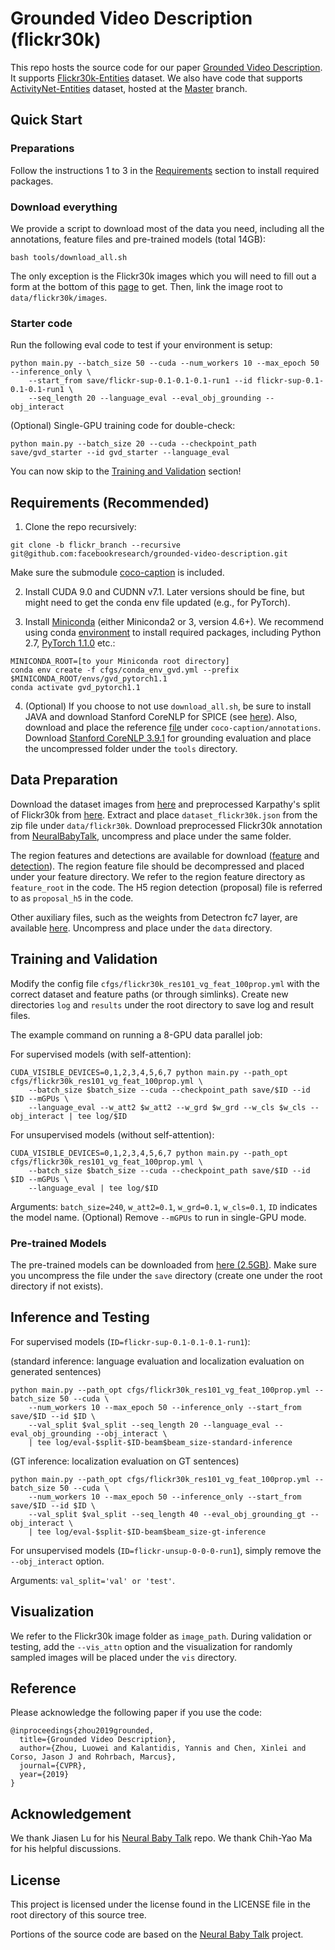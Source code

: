 # Grounded Video Description (flickr30k)
This repo hosts the source code for our paper [Grounded Video Description](https://arxiv.org/pdf/1812.06587.pdf). It supports [Flickr30k-Entities](https://github.com/BryanPlummer/flickr30k_entities) dataset. We also have code that supports [ActivityNet-Entities](https://github.com/facebookresearch/ActivityNet-Entities) dataset, hosted at the [Master](https://github.com/facebookresearch/grounded-video-description) branch.


## Quick Start
### Preparations
Follow the instructions 1 to 3 in the [Requirements](#req) section to install required packages.

### Download everything
We provide a script to download most of the data you need, including all the annotations, feature files and pre-trained models (total 14GB):
```
bash tools/download_all.sh
```
The only exception is the Flickr30k images which you will need to fill out a form at the bottom of this [page](http://hockenmaier.cs.illinois.edu/DenotationGraph/) to get. Then, link the image root to `data/flickr30k/images`.

### Starter code
Run the following eval code to test if your environment is setup:
```
python main.py --batch_size 50 --cuda --num_workers 10 --max_epoch 50 --inference_only \
    --start_from save/flickr-sup-0.1-0.1-0.1-run1 --id flickr-sup-0.1-0.1-0.1-run1 \
    --seq_length 20 --language_eval --eval_obj_grounding --obj_interact
```

(Optional) Single-GPU training code for double-check:
```
python main.py --batch_size 20 --cuda --checkpoint_path save/gvd_starter --id gvd_starter --language_eval
```
You can now skip to the [Training and Validation](#train) section!


## <a name='req'></a> Requirements (Recommended)
1) Clone the repo recursively:
```
git clone -b flickr_branch --recursive git@github.com:facebookresearch/grounded-video-description.git
```
Make sure the submodule [coco-caption](https://github.com/tylin/coco-caption) is included.

2) Install CUDA 9.0 and CUDNN v7.1. Later versions should be fine, but might need to get the conda env file updated (e.g., for PyTorch).

3) Install [Miniconda](https://conda.io/miniconda.html) (either Miniconda2 or 3, version 4.6+). We recommend using conda [environment](https://docs.conda.io/projects/conda/en/latest/user-guide/tasks/manage-environments.html) to install required packages, including Python 2.7, [PyTorch 1.1.0](https://pytorch.org/get-started/locally/) etc.:
```
MINICONDA_ROOT=[to your Miniconda root directory]
conda env create -f cfgs/conda_env_gvd.yml --prefix $MINICONDA_ROOT/envs/gvd_pytorch1.1
conda activate gvd_pytorch1.1
```

4) (Optional) If you choose to not use `download_all.sh`, be sure to install JAVA and download Stanford CoreNLP for SPICE (see [here](https://github.com/tylin/coco-caption)). Also, download and place the reference [file](https://github.com/jiasenlu/coco-caption/blob/master/annotations/caption_flickr30k.json) under `coco-caption/annotations`. Download [Stanford CoreNLP 3.9.1](https://stanfordnlp.github.io/CoreNLP/history.html) for grounding evaluation and place the uncompressed folder under the `tools` directory.


## Data Preparation
Download the dataset images from [here](https://github.com/BryanPlummer/flickr30k_entities) and preprocessed Karpathy's split of Flickr30k from [here](http://cs.stanford.edu/people/karpathy/deepimagesent/caption_datasets.zip). Extract and place `dataset_flickr30k.json` from the zip file under `data/flickr30k`. Download preprocessed Flickr30k annotation from [NeuralBabyTalk](https://www.dropbox.com/s/twve5exs8qj9xgd/flickr30k.tar.gz?dl=1), uncompress and place under the same folder.

The region features and detections are available for download ([feature](https://dl.fbaipublicfiles.com/ActivityNet-Entities/flickr30k-Entities/flickr30k_detection_vg_X-101-64x4d-FPN_2x_feature.tar.gz) and [detection](https://dl.fbaipublicfiles.com/ActivityNet-Entities/flickr30k-Entities/flickr30k_detection_vg_X-101-64x4d-FPN_2x_feat_map_100prop_box_only.h5)). The region feature file should be decompressed and placed under your feature directory. We refer to the region feature directory as `feature_root` in the code. The H5 region detection (proposal) file is referred to as `proposal_h5` in the code.

Other auxiliary files, such as the weights from Detectron fc7 layer, are available [here](https://dl.fbaipublicfiles.com/ActivityNet-Entities/ActivityNet-Entities/detectron_weights.tar.gz). Uncompress and place under the `data` directory.


## <a name='train'></a> Training and Validation
Modify the config file `cfgs/flickr30k_res101_vg_feat_100prop.yml` with the correct dataset and feature paths (or through simlinks). Create new directories `log` and `results` under the root directory to save log and result files.

The example command on running a 8-GPU data parallel job:

For supervised models (with self-attention):
```
CUDA_VISIBLE_DEVICES=0,1,2,3,4,5,6,7 python main.py --path_opt cfgs/flickr30k_res101_vg_feat_100prop.yml \
    --batch_size $batch_size --cuda --checkpoint_path save/$ID --id $ID --mGPUs \
    --language_eval --w_att2 $w_att2 --w_grd $w_grd --w_cls $w_cls --obj_interact | tee log/$ID
```

For unsupervised models (without self-attention):
```
CUDA_VISIBLE_DEVICES=0,1,2,3,4,5,6,7 python main.py --path_opt cfgs/flickr30k_res101_vg_feat_100prop.yml \
    --batch_size $batch_size --cuda --checkpoint_path save/$ID --id $ID --mGPUs \
    --language_eval | tee log/$ID
```
Arguments: `batch_size=240`, `w_att2=0.1`, `w_grd=0.1`, `w_cls=0.1`, `ID` indicates the model name. (Optional) Remove `--mGPUs` to run in single-GPU mode. 

### Pre-trained Models
The pre-trained models can be downloaded from [here (2.5GB)](https://dl.fbaipublicfiles.com/ActivityNet-Entities/flickr30k-Entities/flickr30k-Entities_pre-trained-models.tar.gz). Make sure you uncompress the file under the `save` directory (create one under the root directory if not exists).


## Inference and Testing
For supervised models (`ID=flickr-sup-0.1-0.1-0.1-run1`):

(standard inference: language evaluation and localization evaluation on generated sentences)

```
python main.py --path_opt cfgs/flickr30k_res101_vg_feat_100prop.yml --batch_size 50 --cuda \
    --num_workers 10 --max_epoch 50 --inference_only --start_from save/$ID --id $ID \
    --val_split $val_split --seq_length 20 --language_eval --eval_obj_grounding --obj_interact \
    | tee log/eval-$split-$ID-beam$beam_size-standard-inference
```

(GT inference: localization evaluation on GT sentences)

```
python main.py --path_opt cfgs/flickr30k_res101_vg_feat_100prop.yml --batch_size 50 --cuda \
    --num_workers 10 --max_epoch 50 --inference_only --start_from save/$ID --id $ID \
    --val_split $val_split --seq_length 40 --eval_obj_grounding_gt --obj_interact \
    | tee log/eval-$split-$ID-beam$beam_size-gt-inference
```

For unsupervised models (`ID=flickr-unsup-0-0-0-run1`), simply remove the `--obj_interact` option.

Arguments: `val_split='val' or 'test'`.


## Visualization
We refer to the Flickr30k image folder as `image_path`. During validation or testing, add the `--vis_attn` option and the visualization for randomly sampled images will be placed under the `vis` directory.


## Reference
Please acknowledge the following paper if you use the code:

```
@inproceedings{zhou2019grounded,
  title={Grounded Video Description},
  author={Zhou, Luowei and Kalantidis, Yannis and Chen, Xinlei and Corso, Jason J and Rohrbach, Marcus},
  journal={CVPR},
  year={2019}
}
```


## Acknowledgement
We thank Jiasen Lu for his [Neural Baby Talk](https://github.com/jiasenlu/NeuralBabyTalk) repo. We thank Chih-Yao Ma for his helpful discussions.


## License
This project is licensed under the license found in the LICENSE file in the root directory of this source tree. 

Portions of the source code are based on the [Neural Baby Talk](https://github.com/jiasenlu/NeuralBabyTalk) project.
